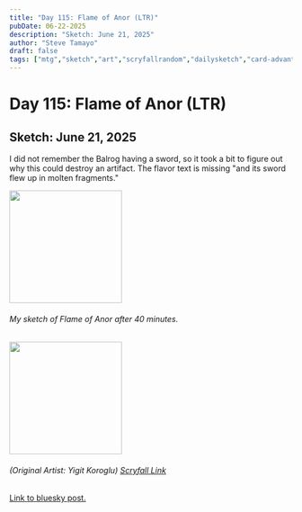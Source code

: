 ```yaml
---
title: "Day 115: Flame of Anor (LTR)"
pubDate: 06-22-2025
description: "Sketch: June 21, 2025"
author: "Steve Tamayo"
draft: false
tags: ["mtg","sketch","art","scryfallrandom","dailysketch","card-advantage","removal","Yigit Koroglu"]
---
```

# Day 115: Flame of Anor (LTR)
## Sketch: June 21, 2025


I did not remember the Balrog having a sword, so it took a bit to figure out why this could destroy an artifact. The flavor text is missing "and its sword flew up in molten fragments."


<img src="https://cdn.bsky.app/img/feed_fullsize/plain/did:plc:vlb3baqyfxfheceuqyubujfl/bafkreibneomrpno2a7727hmjyr2cmpitjwbcxhio6mpozuwqaf6kqrkvyy@jpeg" height="200">


###### My sketch of Flame of Anor after 40 minutes.
<img src="https://cards.scryfall.io/large/front/0/4/04779a7e-b453-48b9-b392-6d6fd0b8d283.jpg?1686969766" height="200">


###### (Original Artist: Yigit Koroglu) [Scryfall Link](https://scryfall.com/card/ltr/203/flame-of-anor)


[Link to bluesky post.](https://bsky.app/profile/sorocoroto.bsky.social/post/3lsag76ma4k2g)